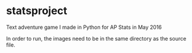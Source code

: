 # statsproject
Text adventure game I made in Python for AP Stats in May 2016

In order to run, the images need to be in the same directory as the source file.

